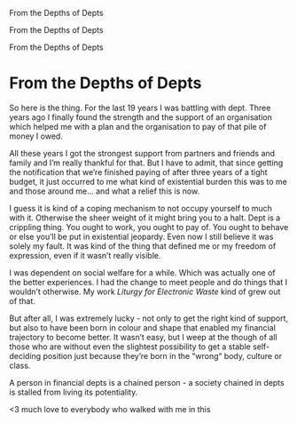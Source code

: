 From the Depths of Depts

From the Depths of Depts

From the Depths of Depts

# From the Depths of Depts

So here is the thing. For the last 19 years I was battling with dept. Three years ago I finally found the strength and the support of an organisation which helped me with a plan and the organisation to pay of that pile of money I owed.

All these years I got the strongest support from partners and friends and family and I’m really thankful for that. But I have to admit, that since getting the notification that we’re finished paying of after three years of a tight budget, it just occurred to me what kind of existential burden this was to me and those around me… and what a relief this is now.

I guess it is kind of a coping mechanism to not occupy yourself to much with it. Otherwise the sheer weight of it might bring you to a halt. Dept is a crippling thing. You ought to work, you ought to pay of. You ought to behave or else you’ll be put in existential jeopardy. Even now I still believe it was solely my fault. It was kind of the thing that defined me or my freedom of expression, even if it wasn’t really visible.

I was dependent on social welfare for a while. Which was actually one of the better experiences. I had the change to meet people and do things that I wouldn’t otherwise. My work *Liturgy for Electronic Waste* kind of grew out of that.

But after all, I was extremely lucky - not only to get the right kind of support, but also to have been born in colour and shape that enabled my financial trajectory to become better. It wasn’t easy, but I weep at the though of all those who are without even the slightest possibility to get a stable self-deciding position just because they’re born in the “wrong“ body, culture or class.

A person in financial depts is a chained person - a society chained in depts is stalled from living its potentiality.

<3 much love to everybody who walked with me in this